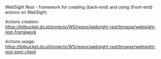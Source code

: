 WebSight Rest - framework for creating (back-end) and using (front-end) actions on WebSight.

Actions creation: <br>
https://bitbucket.ds.pl/projects/WS/repos/websight-rest/browse/websight-rest-framework

Actions usage: <br>
https://bitbucket.ds.pl/projects/WS/repos/websight-rest/browse/websight-rest-esm-client
